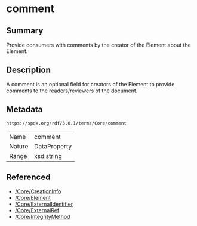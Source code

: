 <!-- Automatically generated by spec-parser v2.5.0 on 2024-08-10T18:46:28.607668+00:00 -->
<!-- SPDX-License-Identifier: Community-Spec-1.0 -->

# comment

## Summary

Provide consumers with comments by the creator of the Element about the
Element.


## Description

A comment is an optional field for creators of the Element to provide comments
to the readers/reviewers of the document.


## Metadata

`https://spdx.org/rdf/3.0.1/terms/Core/comment`


| | |
|---|---|
| Name | comment |
| Nature | DataProperty |
| Range | xsd:string |




## Referenced

- [/Core/CreationInfo](../../Core/Classes/CreationInfo.md)
- [/Core/Element](../../Core/Classes/Element.md)
- [/Core/ExternalIdentifier](../../Core/Classes/ExternalIdentifier.md)
- [/Core/ExternalRef](../../Core/Classes/ExternalRef.md)
- [/Core/IntegrityMethod](../../Core/Classes/IntegrityMethod.md)

